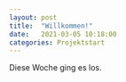 ```yaml
---
layout: post
title:  "Willkommen!"
date:   2021-03-05 10:18:00
categories: Projektstart
---
```

Diese Woche ging es los.